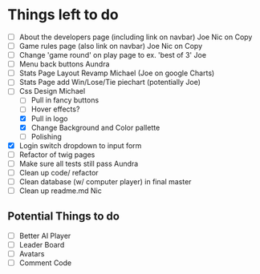 # Things left to do

* [ ] About the developers page (including link on navbar) Joe Nic on Copy
* [ ] Game rules page (also link on navbar) Joe Nic on Copy
* [ ] Change 'game round' on play page to ex. 'best of 3' Joe
* [ ] Menu back buttons Aundra
* [ ] Stats Page Layout Revamp Michael (Joe on google Charts)
* [ ] Stats Page add Win/Lose/Tie piechart (potentially Joe)
* [ ] Css Design Michael
  * [ ] Pull in fancy buttons
  * [ ] Hover effects?
  * [x] Pull in logo
  * [x] Change Background and Color pallette
  * [ ] Polishing
* [x] Login switch dropdown to input form
* [ ] Refactor of twig pages
* [ ] Make sure all tests still pass Aundra
* [ ] Clean up code/ refactor
* [ ] Clean database (w/ computer player) in final master
* [ ] Clean up readme.md Nic

## Potential Things to do
* [ ] Better AI Player
* [ ] Leader Board
* [ ] Avatars
* [ ] Comment Code
